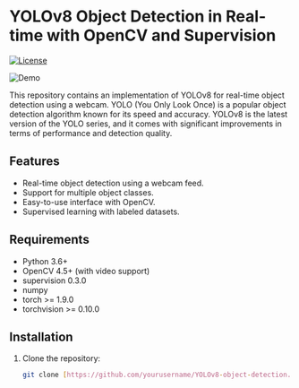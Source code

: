 # YOLOv8 Object Detection in Real-time with OpenCV and Supervision

[![License](https://img.shields.io/badge/license-MIT-blue.svg)](LICENSE)

![Demo](demo.gif)

This repository contains an implementation of YOLOv8 for real-time object detection using a webcam. YOLO (You Only Look Once) is a popular object detection algorithm known for its speed and accuracy. YOLOv8 is the latest version of the YOLO series, and it comes with significant improvements in terms of performance and detection quality.

## Features

- Real-time object detection using a webcam feed.
- Support for multiple object classes.
- Easy-to-use interface with OpenCV.
- Supervised learning with labeled datasets.

## Requirements

- Python 3.6+
- OpenCV 4.5+ (with video support)
- supervision 0.3.0
- numpy
- torch >= 1.9.0
- torchvision >= 0.10.0

## Installation

1. Clone the repository:

   ```bash
   git clone [https://github.com/yourusername/YOLOv8-object-detection.git](https://github.com/S4vad/YOLOv8_object_detection_in_Real-time_web-cam_with_openCV_and_supervision.git)https://github.com/S4vad/YOLOv8_object_detection_in_Real-time_web-cam_with_openCV_and_supervision.git





   

